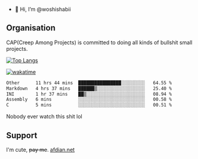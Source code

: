 - 👋 Hi, I’m @woshishabii

## Organisation

CAP(Creep Among Projects) is committed to doing all kinds of bullshit small projects.

[![Top Langs](https://github-readme-stats.vercel.app/api/top-langs/?username=woshishabii&layout=compact)](https://github.com/anuraghazra/github-readme-stats)

[![wakatime](https://wakatime.com/badge/user/34d02784-acc1-4a16-82d7-33fdb53c4ed6.svg)](https://wakatime.com/@34d02784-acc1-4a16-82d7-33fdb53c4ed6)


<!--START_SECTION:waka-->

```txt
Other      11 hrs 44 mins  ████████████████░░░░░░░░░   64.55 %
Markdown   4 hrs 37 mins   ██████▒░░░░░░░░░░░░░░░░░░   25.40 %
INI        1 hr 37 mins    ██▒░░░░░░░░░░░░░░░░░░░░░░   08.94 %
Assembly   6 mins          ░░░░░░░░░░░░░░░░░░░░░░░░░   00.58 %
C          5 mins          ░░░░░░░░░░░░░░░░░░░░░░░░░   00.51 %
```

<!--END_SECTION:waka-->

Nobody ever watch this shit lol

## Support
I'm cute, ~~pay me~~.
[afdian.net](https://afdian.com/a/woshishabi)

<!---
woshishabii/woshishabii is a ✨ special ✨ repository because its `README.md` (this file) appears on your GitHub profile.
You can click the Preview link to take a look at your changes.
--->
